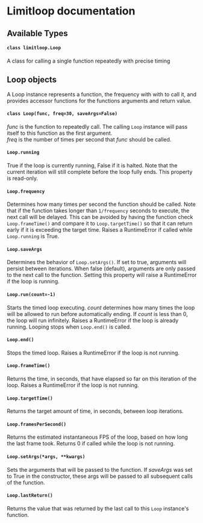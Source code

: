 # __Limitloop documentation__

## Available Types

#### `class limitloop.Loop`
A class for calling a single function repeatedly with precise timing

## Loop objects
A Loop instance represents a function, the frequency with with to call it, and provides accessor functions for the functions arguments and return value.

#### `class Loop(func, freq=30, saveArgs=False)`
*func* is the function to repeatedly call. The calling `Loop` instance will pass itself to this function as the first argument.  
*freq* is the number of times per second that *func* should be called.  

#### `Loop.running`
True if the loop is currently running, False if it is halted. Note that the current iteration will still complete before the loop fully ends. This property is read-only.

#### `Loop.frequency`
Determines how many times per second the function should be called. Note that if the function takes longer than `1/frequency` seconds to execute, the next call will be delayed. This can be avoided by having the function check `Loop.frameTime()` and compare it to `Loop.targetTime()` so that it can return early if it is exceeding the target time. Raises a RuntimeError if called while `Loop.running` is True.

#### `Loop.saveArgs`
Determines the behavior of `Loop.setArgs()`. If set to true, arguments will persist between iterations. When false (default), arguments are only passed to the next call to the function. Setting this property will raise a RuntimeError if the loop is running.

#### `Loop.run(count=-1)`
Starts the timed loop executing. *count* determines how many times the loop will be allowed to run before automatically ending. If *count* is less than 0, the loop will run infinitely. Raises a RuntimeError if the loop is already running. Looping stops when `Loop.end()` is called.

#### `Loop.end()`
Stops the timed loop. Raises a RuntimeError if the loop is not running.

#### `Loop.frameTime()`
Returns the time, in seconds, that have elapsed so far on this iteration of the loop. Raises a RuntimeError if the loop is not running.

#### `Loop.targetTime()`
Returns the target amount of time, in seconds, between loop iterations.

#### `Loop.framesPerSecond()`
Returns the estimated instantaneous FPS of the loop, based on how long the last frame took. Returns 0 if called while the loop is not running.

#### `Loop.setArgs(*args, **kwargs)`
Sets the arguments that will be passed to the function. If *saveArgs* was set to True in the constructor, these args will be passed to all subsequent calls of the function.

#### `Loop.lastReturn()`
Returns the value that was returned by the last call to this `Loop` instance's function.
